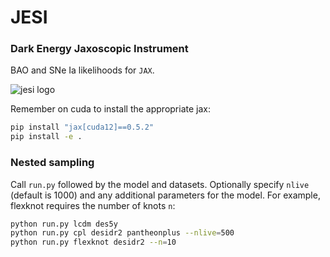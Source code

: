 # JESI
### Dark Energy Jaxoscopic Instrument
BAO and SNe Ia likelihoods for `JAX`.

![jesi logo](logo.png)

Remember on cuda to install the appropriate jax:
```bash
pip install "jax[cuda12]==0.5.2"
pip install -e .
```

### Nested sampling
Call `run.py` followed by the model and datasets. Optionally specify `nlive` (default is 1000) and any additional parameters for the model.
For example, flexknot requires the number of knots `n`:
```bash
python run.py lcdm des5y
python run.py cpl desidr2 pantheonplus --nlive=500
python run.py flexknot desidr2 --n=10
```
